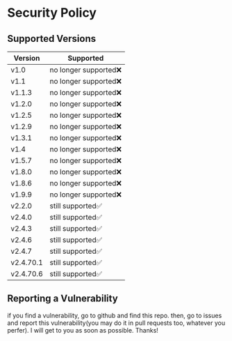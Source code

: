 # Security Policy

## Supported Versions

| Version | Supported          |
| ------- | ------------------ |
| v1.0    | no longer supported:x: |
| v1.1    | no longer supported:x: |
| v1.1.3  | no longer supported:x: |
| v1.2.0  | no longer supported:x: |
| v1.2.5  | no longer supported:x: |
| v1.2.9  | no longer supported:x: |
| v1.3.1  | no longer supported:x: |
| v1.4    | no longer supported:x: |
| v1.5.7  | no longer supported:x: |
| v1.8.0  | no longer supported:x: |
| v1.8.6  | no longer supported:x: |
| v1.9.9  | no longer supported:x: |
| v2.2.0  | still supported:white_check_mark: |
| v2.4.0  | still supported:white_check_mark: |
| v2.4.3  | still supported:white_check_mark: |
| v2.4.6  | still supported:white_check_mark: |
| v2.4.7  | still supported:white_check_mark: |
| v2.4.70.1  | still supported:white_check_mark:|
| v2.4.70.6  | still supported:white_check_mark:|
## Reporting a Vulnerability

if you find a vulnerability, go to github and find this repo. then, go to issues and report this vulnerability(you may do it in pull requests too, whatever you perfer). I will get to you as soon as possible. Thanks!
